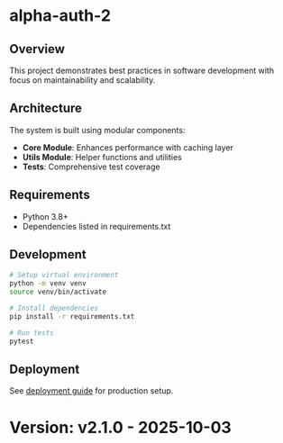 # alpha-auth-2

## Overview

This project demonstrates best practices in software development with focus on maintainability and scalability.

## Architecture

The system is built using modular components:

- **Core Module**: Enhances performance with caching layer
- **Utils Module**: Helper functions and utilities
- **Tests**: Comprehensive test coverage

## Requirements

- Python 3.8+
- Dependencies listed in requirements.txt

## Development

```bash
# Setup virtual environment
python -m venv venv
source venv/bin/activate

# Install dependencies
pip install -r requirements.txt

# Run tests
pytest
```

## Deployment

See [deployment guide](docs/deployment.md) for production setup.
# Version: v2.1.0 - 2025-10-03
